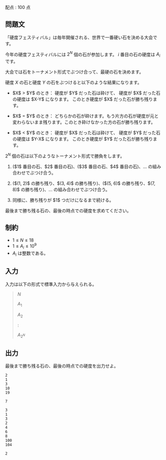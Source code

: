 配点 : $100$ 点

## 問題文

「硬度フェスティバル」は毎年開催される、世界で一番硬い石を決める大会です。

今年の硬度フェスティバルには $2^N$ 個の石が参加します。 $i$ 番目の石の硬度は $A_i$ です。

大会では石をトーナメント形式でぶつけ合って、最硬の石を決めます。

硬度 $X$ の石と硬度 $Y$ の石をぶつけると以下のような結果になります。

- <p>$X$ &gt; $Y$ のとき：
  硬度が $Y$ だった石は砕けて、 硬度が $X$ だった石の硬度は $X-Y$ になります。
  このとき硬度が $X$ だった石が勝ち残ります。</p>
- <p>$X$ = $Y$ のとき：
  どちらかの石が砕けます。もう片方の石が硬度が元と変わらないまま残ります。このとき砕けなかった方の石が勝ち残ります。</p>
- <p>$X$ &lt; $Y$ のとき：
  硬度が $X$ だった石は砕けて、 硬度が $Y$ だった石の硬度は $Y-X$ になります。
  このとき硬度が $Y$ だった石が勝ち残ります。</p>

$2^N$ 個の石は以下のようなトーナメント形式で勝負をします。

1. <p>($1$ 番目の石、$2$ 番目の石)、($3$ 番目の石、$4$ 番目の石)、... の組み合わせでぶつけ合う。</p>
2. <p>($(1, 2)$ の勝ち残り、$(3, 4)$ の勝ち残り)、($(5, 6)$ の勝ち残り、$(7, 8)$ の勝ち残り)、... の組み合わせでぶつけ合う。</p>
3. <p>同様に、勝ち残りが $1$ つだけになるまで続ける。</p>

最後まで勝ち残る石の、最後の時点での硬度を求めてください。

## 制約

- $1 \leq N \leq 18$
- $1 \leq A_i \leq 10^9$
- $A_i$ は整数である。

## 入力

入力は以下の形式で標準入力から与えられる。

> $N$
> 
> $A_1$
> 
> $A_2$
> 
> $:$
> 
> $A_{2^N}$

## 出力

最後まで勝ち残る石の、最後の時点での硬度を出力せよ。

```input1
2
1
3
10
19
```

```output1
7
```

```input2
3
1
3
2
4
6
8
100
104
```

```output2
2
```